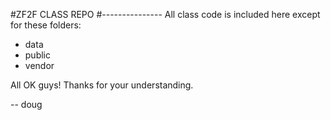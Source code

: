 #ZF2F CLASS REPO
#---------------
All class code is included here except for these folders:

- data
- public
- vendor

All OK guys!  Thanks for your understanding.

-- doug

